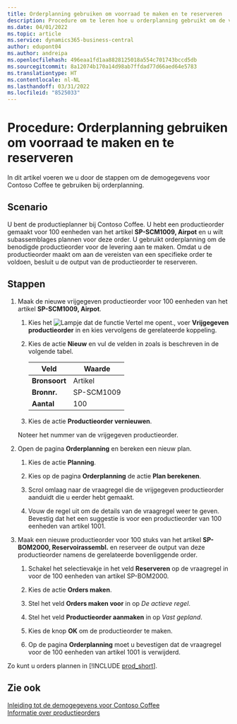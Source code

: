 ```yaml
---
title: Orderplanning gebruiken om voorraad te maken en te reserveren
description: Procedure om te leren hoe u orderplanning gebruikt om de vereiste productieorder voor de levering in Business Central te creëren.
ms.date: 04/01/2022
ms.topic: article
ms.service: dynamics365-business-central
author: edupont04
ms.author: andreipa
ms.openlocfilehash: 496eaa1fd1aa8828125018a554c701743bccd5db
ms.sourcegitcommit: 8a12074b170a14d98ab7ffdad77d66aed64e5783
ms.translationtype: HT
ms.contentlocale: nl-NL
ms.lasthandoff: 03/31/2022
ms.locfileid: "8525033"
---
```

# <a name="walkthrough-use-order-planning-to-create-and-reserve-supply"></a>Procedure: Orderplanning gebruiken om voorraad te maken en te reserveren

In dit artikel voeren we u door de stappen om de demogegevens voor Contoso Coffee te gebruiken bij orderplanning.

## <a name="scenario"></a>Scenario

U bent de productieplanner bij Contoso Coffee. U hebt een productieorder gemaakt voor 100 eenheden van het artikel **SP-SCM1009, Airpot** en u wilt subassemblages plannen voor deze order. U gebruikt orderplanning om de benodigde productieorder voor de levering aan te maken. Omdat u de productieorder maakt om aan de vereisten van een specifieke order te voldoen, besluit u de output van de productieorder te reserveren.  

## <a name="steps"></a>Stappen

1. Maak de nieuwe vrijgegeven productieorder voor 100 eenheden van het artikel **SP-SCM1009, Airpot**.

    1. Kies het ![Lampje dat de functie Vertel me opent.](../media/ui-search/search_small.png "Vertel me wat u wilt doen"), voer **Vrijgegeven productieorder** in en kies vervolgens de gerelateerde koppeling.  

    2. Kies de actie **Nieuw** en vul de velden in zoals is beschreven in de volgende tabel.  

        |Veld  |Waarde  |
        |---------|---------|
        |**Bronsoort** |Artikel|
        |**Bronnr.** |SP-SCM1009|
        |**Aantal** |100|
    3. Kies de actie **Productieorder vernieuwen**.  

    Noteer het nummer van de vrijgegeven productieorder.

2. Open de pagina **Orderplanning** en bereken een nieuw plan.

    1. Kies de actie **Planning**.  

    2. Kies op de pagina **Orderplanning** de actie **Plan berekenen**.  

    3. Scrol omlaag naar de vraagregel die de vrijgegeven productieorder aanduidt die u eerder hebt gemaakt.  

    4. Vouw de regel uit om de details van de vraagregel weer te geven. Bevestig dat het een suggestie is voor een productieorder van 100 eenheden van artikel 1001.  

3. Maak een nieuwe productieorder voor 100 stuks van het artikel **SP-BOM2000, Reservoirassembl.** en reserveer de output van deze productieorder namens de gerelateerde bovenliggende order.  

    1. Schakel het selectievakje in het veld **Reserveren** op de vraagregel in voor de 100 eenheden van artikel SP-BOM2000.

    2. Kies de actie **Orders maken**.  

    3. Stel het veld **Orders maken voor** in op *De actieve regel*.  

    4. Stel het veld **Productieorder aanmaken** in op *Vast gepland*.

    5. Kies de knop **OK** om de productieorder te maken.

    6. Op de pagina **Orderplanning** moet u bevestigen dat de vraagregel voor de 100 eenheden van artikel 1001 is verwijderd.

Zo kunt u orders plannen in [!INCLUDE [prod_short](../includes/prod_short.md)].  

## <a name="see-also"></a>Zie ook

[Inleiding tot de demogegevens voor Contoso Coffee](contoso-coffee-intro.md)  
[Informatie over productieorders](../production-about-production-orders.md)  
